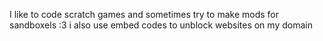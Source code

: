 I like to code scratch games and sometimes try to make mods for sandboxels :3
i also use embed codes to unblock websites on my domain 
